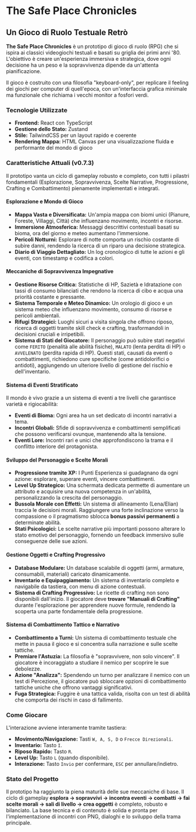 # The Safe Place Chronicles

## Un Gioco di Ruolo Testuale Retrò

**The Safe Place Chronicles** è un prototipo di gioco di ruolo (RPG) che si ispira ai classici videogiochi testuali e basati su griglia dei primi anni '80. L'obiettivo è creare un'esperienza immersiva e strategica, dove ogni decisione ha un peso e la sopravvivenza dipende da un'attenta pianificazione.

Il gioco è costruito con una filosofia "keyboard-only", per replicare il feeling dei giochi per computer di quell'epoca, con un'interfaccia grafica minimale ma funzionale che richiama i vecchi monitor a fosfori verdi.

### Tecnologie Utilizzate

*   **Frontend:** React con TypeScript
*   **Gestione dello Stato:** Zustand
*   **Stile:** TailwindCSS per un layout rapido e coerente
*   **Rendering Mappa:** HTML Canvas per una visualizzazione fluida e performante del mondo di gioco

### Caratteristiche Attuali (v0.7.3)

Il prototipo vanta un ciclo di gameplay robusto e completo, con tutti i pilastri fondamentali (Esplorazione, Sopravvivenza, Scelte Narrative, Progressione, Crafting e Combattimento) pienamente implementati e integrati.

#### Esplorazione e Mondo di Gioco
*   **Mappa Vasta e Diversificata:** Un'ampia mappa con biomi unici (Pianure, Foreste, Villaggi, Città) che influenzano movimento, incontri e risorse.
*   **Immersione Atmosferica:** Messaggi descrittivi contestuali basati su bioma, ora del giorno e meteo aumentano l'immersione.
*   **Pericoli Notturni:** Esplorare di notte comporta un rischio costante di subire danni, rendendo la ricerca di un riparo una decisione strategica.
*   **Diario di Viaggio Dettagliato:** Un log cronologico di tutte le azioni e gli eventi, con timestamp e codifica a colori.

#### Meccaniche di Sopravvivenza Impegnative
*   **Gestione Risorse Critica:** Statistiche di HP, Sazietà e Idratazione con tassi di consumo bilanciati che rendono la ricerca di cibo e acqua una priorità costante e pressante.
*   **Sistema Temporale e Meteo Dinamico:** Un orologio di gioco e un sistema meteo che influenzano movimento, consumo di risorse e pericoli ambientali.
*   **Rifugi Strategici:** Luoghi sicuri a visita singola che offrono riposo, ricerca di oggetti tramite skill check e crafting, trasformandoli in decisioni cruciali e irripetibili.
*   **Sistema di Stati del Giocatore:** Il personaggio può subire stati negativi come `FERITO` (penalità alle abilità fisiche), `MALATO` (lenta perdita di HP) o `AVVELENATO` (perdita rapida di HP). Questi stati, causati da eventi o combattimenti, richiedono cure specifiche (come antidolorifici o antidoti), aggiungendo un ulteriore livello di gestione del rischio e dell'inventario.

#### Sistema di Eventi Stratificato
Il mondo è vivo grazie a un sistema di eventi a tre livelli che garantisce varietà e rigiocabilità:
*   **Eventi di Bioma:** Ogni area ha un set dedicato di incontri narrativi a tema.
*   **Incontri Globali:** Sfide di sopravvivenza e combattimenti semplificati che possono verificarsi ovunque, mantenendo alta la tensione.
*   **Eventi Lore:** Incontri rari e unici che approfondiscono la trama e il conflitto interiore del protagonista.

#### Sviluppo del Personaggio e Scelte Morali
*   **Progressione tramite XP:** I Punti Esperienza si guadagnano da ogni azione: esplorare, superare eventi, vincere combattimenti.
*   **Level Up Strategico:** Una schermata dedicata permette di aumentare un attributo e acquisire una nuova competenza in un'abilità, personalizzando la crescita del personaggio.
*   **Bussola Morale con Effetti:** Un sistema di allineamento (Lena/Elian) traccia le decisioni morali. Raggiungere una forte inclinazione verso la compassione o il pragmatismo sblocca **bonus passivi permanenti** a determinate abilità.
*   **Stati Psicologici:** Le scelte narrative più importanti possono alterare lo stato emotivo del personaggio, fornendo un feedback immersivo sulle conseguenze delle sue azioni.

#### Gestione Oggetti e Crafting Progressivo
*   **Database Modulare:** Un database scalabile di oggetti (armi, armature, consumabili, materiali) caricato dinamicamente.
*   **Inventario e Equipaggiamento:** Un sistema di inventario completo e navigabile da tastiera, con menu di azione contestuali.
*   **Sistema di Crafting Progressivo:** Le ricette di crafting non sono disponibili dall'inizio. Il giocatore deve **trovare "Manuali di Crafting"** durante l'esplorazione per apprendere nuove formule, rendendo la scoperta una parte fondamentale della progressione.

#### Sistema di Combattimento Tattico e Narrativo
*   **Combattimento a Turni:** Un sistema di combattimento testuale che mette in pausa il gioco e si concentra sulla narrazione e sulle scelte tattiche.
*   **Premiare l'Astuzia:** La filosofia è "sopravvivere, non solo vincere". Il giocatore è incoraggiato a studiare il nemico per scoprire le sue debolezze.
*   **Azione "Analizza":** Spendendo un turno per analizzare il nemico con un test di Percezione, il giocatore può sbloccare opzioni di combattimento tattiche uniche che offrono vantaggi significativi.
*   **Fuga Strategica:** Fuggire è una tattica valida, risolta con un test di abilità che comporta dei rischi in caso di fallimento.

### Come Giocare

L'interazione avviene interamente tramite tastiera:

*   **Movimento/Navigazione:** Tasti `W, A, S, D` o `Frecce Direzionali`.
*   **Inventario:** Tasto `I`.
*   **Riposo Rapido:** Tasto `R`.
*   **Level Up:** Tasto `L` (quando disponibile).
*   **Interazione:** Tasto `Invio` per confermare, `ESC` per annullare/indietro.

### Stato del Progetto

Il prototipo ha raggiunto la piena maturità delle sue meccaniche di base. Il ciclo di gameplay **esplora -> sopravvivi -> incontra eventi -> combatti -> fai scelte morali -> sali di livello -> crea oggetti** è completo, robusto e bilanciato. La base tecnica e di contenuto è solida e pronta per l'implementazione di incontri con PNG, dialoghi e lo sviluppo della trama principale.